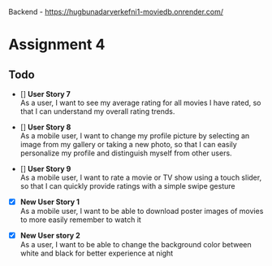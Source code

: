 Backend - https://hugbunadarverkefni1-moviedb.onrender.com/ 

# Assignment 4

## Todo

- [] **User Story 7**  
  As a user, I want to see my average rating for all movies I have rated, so that I can understand my overall rating trends.

- [] **User Story 8**  
  As a mobile user, I want to change my profile picture by selecting an image from my gallery or taking a new photo, so that I can easily personalize my profile and distinguish myself from other users.

- [] **User Story 9**  
  As a mobile user, I want to rate a movie or TV show using a touch slider, so that I can quickly provide ratings with a simple swipe gesture

- [X] **New User Story 1**  
  As a mobile user, I want to be able to download poster images of movies to more easily remember to watch it

- [X] **New User story 2**  
  As a user, I want to be able to change the background color between white and black for better experience at night